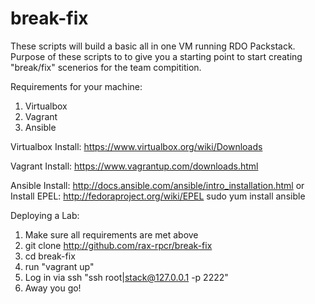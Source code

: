 # break-fix

These scripts will build a basic all in one VM running RDO Packstack. Purpose of these scripts to to give you a starting point to start creating "break/fix" scenerios for the team compitition.

Requirements for your machine:
1. Virtualbox
2. Vagrant
3. Ansible
 
Virtualbox Install:
https://www.virtualbox.org/wiki/Downloads

Vagrant Install:
https://www.vagrantup.com/downloads.html

Ansible Install:
http://docs.ansible.com/ansible/intro_installation.html
or
Install EPEL: http://fedoraproject.org/wiki/EPEL
sudo yum install ansible

Deploying a Lab:
1. Make sure all requirements are met above
2. git clone http://github.com/rax-rpcr/break-fix
3. cd break-fix
4. run "vagrant up"
5. Log in via ssh "ssh root|stack@127.0.0.1 -p 2222"
6. Away you go!
